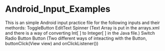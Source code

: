 # Android_Input_Examples
This is an simple Android input practice file for the following inputs and their methords:
ToggleButton
EditText
Spinner (Text Array is put in the arrays.xml and there is a way of converting Int[ ] to Integer[ ] in the Java file.)
Switch
Radio Button
Button (Two different ways of inteacting with the Button, buttonClick(View view) and onClickListener())
